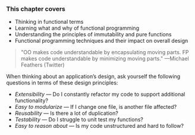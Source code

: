 ### This chapter covers
- Thinking in functional terms
- Learning what and why of functional programming
- Understanding the principles of immutability and pure functions
- Functional programming techniques and their impact on overall design

> "OO makes code understandable by encapsulating moving parts. FP makes code understandable by minimizing moving parts."
> —Michael Feathers (Twitter)

When thinking about an application’s design, ask yourself the following questions in terms of these design principles:
- *Extensibility* — Do I constantly refactor my code to support additional functionality?
- *Easy to modularize* — If I change one file, is another file affected?
- *Reusability* — Is there a lot of duplication?
- *Testability* — Do I struggle to unit test my functions?
- *Easy to reason about* — Is my code unstructured and hard to follow?